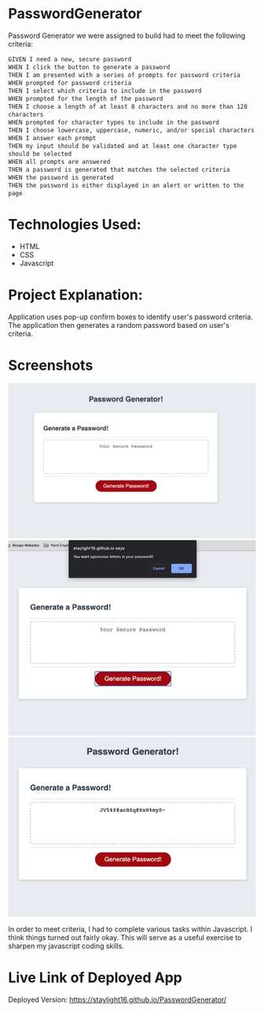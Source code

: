 # PasswordGenerator


Password Generator we were assigned to build had to meet the following criteria: 


```
GIVEN I need a new, secure password
WHEN I click the button to generate a password
THEN I am presented with a series of prompts for password criteria
WHEN prompted for password criteria
THEN I select which criteria to include in the password
WHEN prompted for the length of the password
THEN I choose a length of at least 8 characters and no more than 128 characters
WHEN prompted for character types to include in the password
THEN I choose lowercase, uppercase, numeric, and/or special characters
WHEN I answer each prompt
THEN my input should be validated and at least one character type should be selected
WHEN all prompts are answered
THEN a password is generated that matches the selected criteria
WHEN the password is generated
THEN the password is either displayed in an alert or written to the page
```
# Technologies Used: 
* HTML
* CSS
* Javascript


# Project Explanation: 
Application uses pop-up confirm boxes to identify user's password criteria. The application then generates a random password based on user's criteria. 

# Screenshots
<img src = "Images/AppImage.png">
<img src = "Images/CofirmBox.png">
<img src = "Images/Output.png">


In order to meet criteria, I had to complete various tasks within Javascript. I think things turned out fairly okay. This will serve as a useful exercise to sharpen my javascript coding skills. 

# Live Link of Deployed App
Deployed Version:  https://staylight16.github.io/PasswordGenerator/ 
